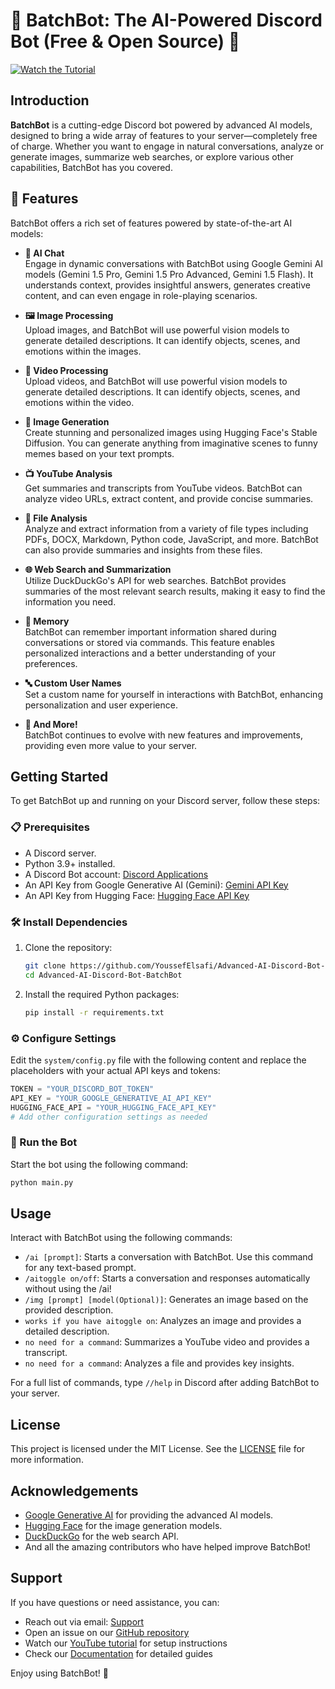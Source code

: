 # 🌌 BatchBot: The AI-Powered Discord Bot (Free & Open Source) 🚀

[![Watch the Tutorial](https://img.shields.io/badge/Watch%20Tutorial-%F0%9F%93%BA-red)](https://youtu.be/ow-Cw8OLTdI)

## Introduction

**BatchBot** is a cutting-edge Discord bot powered by advanced AI models, designed to bring a wide array of features to your server—completely free of charge. Whether you want to engage in natural conversations, analyze or generate images, summarize web searches, or explore various other capabilities, BatchBot has you covered.

## 🌟 Features

BatchBot offers a rich set of features powered by state-of-the-art AI models:

- **🤖 AI Chat**  
  Engage in dynamic conversations with BatchBot using Google Gemini AI models (Gemini 1.5 Pro, Gemini 1.5 Pro Advanced, Gemini 1.5 Flash). It understands context, provides insightful answers, generates creative content, and can even engage in role-playing scenarios.

- **🖼️ Image Processing**  
  Upload images, and BatchBot will use powerful vision models to generate detailed descriptions. It can identify objects, scenes, and emotions within the images.

- **🎥 Video Processing**  
  Upload videos, and BatchBot will use powerful vision models to generate detailed descriptions. It can identify objects, scenes, and emotions within the video.

- **🎨 Image Generation**  
  Create stunning and personalized images using Hugging Face's Stable Diffusion. You can generate anything from imaginative scenes to funny memes based on your text prompts.

- **📺 YouTube Analysis**  
  Get summaries and transcripts from YouTube videos. BatchBot can analyze video URLs, extract content, and provide concise summaries.

- **📂 File Analysis**  
  Analyze and extract information from a variety of file types including PDFs, DOCX, Markdown, Python code, JavaScript, and more. BatchBot can also provide summaries and insights from these files.

- **🌐 Web Search and Summarization**  
  Utilize DuckDuckGo's API for web searches. BatchBot provides summaries of the most relevant search results, making it easy to find the information you need.

- **🧠 Memory**  
  BatchBot can remember important information shared during conversations or stored via commands. This feature enables personalized interactions and a better understanding of your preferences.

- **🔤 Custom User Names**  
  Set a custom name for yourself in interactions with BatchBot, enhancing personalization and user experience.

- **🚀 And More!**  
  BatchBot continues to evolve with new features and improvements, providing even more value to your server.

## Getting Started

To get BatchBot up and running on your Discord server, follow these steps:

### 📋 Prerequisites

- A Discord server.
- Python 3.9+ installed.
- A Discord Bot account: [Discord Applications](https://discord.com/developers/applications) 
- An API Key from Google Generative AI (Gemini): [Gemini API Key](https://aistudio.google.com/app/apikey)
- An API Key from Hugging Face: [Hugging Face API Key](https://huggingface.co/settings/tokens)

### 🛠️ Install Dependencies

1. Clone the repository:

   ```bash
   git clone https://github.com/YoussefElsafi/Advanced-AI-Discord-Bot-BatchBot.git
   cd Advanced-AI-Discord-Bot-BatchBot
   

2. Install the required Python packages:

   ```bash
   pip install -r requirements.txt
   

### ⚙️ Configure Settings

Edit the `system/config.py` file with the following content and replace the placeholders with your actual API keys and tokens:

```python
TOKEN = "YOUR_DISCORD_BOT_TOKEN"
API_KEY = "YOUR_GOOGLE_GENERATIVE_AI_API_KEY"
HUGGING_FACE_API = "YOUR_HUGGING_FACE_API_KEY"
# Add other configuration settings as needed
```

### 🚀 Run the Bot

Start the bot using the following command:

```bash
python main.py
```

## Usage

Interact with BatchBot using the following commands:

- `/ai [prompt]`: Starts a conversation with BatchBot. Use this command for any text-based prompt.
- `/aitoggle on/off`: Starts a conversation and responses automatically without using the /ai!
- `/img [prompt] [model(Optional)]`: Generates an image based on the provided description.
- `works if you have aitoggle on`: Analyzes an image and provides a detailed description.
- `no need for a command`: Summarizes a YouTube video and provides a transcript.
- `no need for a command`: Analyzes a file and provides key insights.

For a full list of commands, type `//help` in Discord after adding BatchBot to your server.

## License

This project is licensed under the MIT License. See the [LICENSE](LICENSE) file for more information.

## Acknowledgements

- [Google Generative AI](https://aistudio.google.com/app) for providing the advanced AI models.
- [Hugging Face](https://huggingface.co/) for the image generation models.
- [DuckDuckGo](https://duckduckgo.com/) for the web search API.
- And all the amazing contributors who have helped improve BatchBot!

## Support

If you have questions or need assistance, you can:

- Reach out via email: [Support](mailto:batchbothelp@gmail.com)
- Open an issue on our [GitHub repository](https://github.com/YoussefElsafi/Advanced-AI-Discord-Bot-BatchBot/issues)
- Watch our [YouTube tutorial](https://youtu.be/ow-Cw8OLTdI) for setup instructions
- Check our [Documentation](DOCUMENTATION.md) for detailed guides

Enjoy using BatchBot! 🚀
